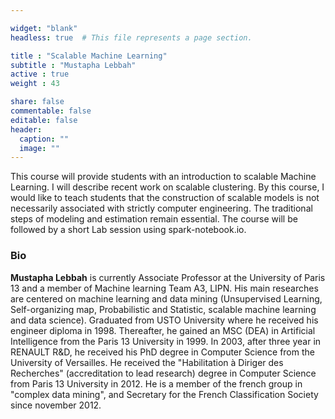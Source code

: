 ```yaml
---

widget: "blank"
headless: true  # This file represents a page section.

title : "Scalable Machine Learning"
subtitle : "Mustapha Lebbah"
active : true
weight : 43

share: false
commentable: false
editable: false
header:
  caption: ""
  image: ""
---
```


This course will provide students with an introduction to scalable Machine Learning. I will describe recent work on scalable clustering. By this course, I would like to teach students that the construction of scalable models is not necessarily associated with strictly computer engineering. The traditional steps of modeling and estimation remain essential. The course will be followed by a short Lab session using spark-notebook.io.


### Bio

**Mustapha Lebbah** is currently Associate Professor at the University of Paris 13 and a member of Machine learning Team A3, LIPN. His main researches are centered on machine learning and data mining (Unsupervised Learning, Self-organizing map, Probabilistic and Statistic, scalable machine learning and data science). Graduated from USTO University where he received his engineer diploma in 1998. Thereafter, he gained an MSC (DEA) in Artificial Intelligence from the Paris 13 University in 1999. In 2003, after three year in RENAULT R&D, he received his PhD degree in Computer Science from the University of Versailles. He received the "Habilitation à Diriger des Recherches" (accreditation to lead research) degree in Computer Science from Paris 13 University in 2012. He is a member of the french group in "complex data mining", and Secretary for the French Classification Society since november 2012.
